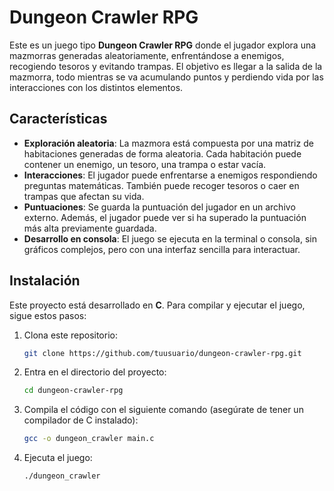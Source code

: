 
# Dungeon Crawler RPG

Este es un juego tipo **Dungeon Crawler RPG** donde el jugador explora una mazmorras generadas aleatoriamente, enfrentándose a enemigos, recogiendo tesoros y evitando trampas. El objetivo es llegar a la salida de la mazmorra, todo mientras se va acumulando puntos y perdiendo vida por las interacciones con los distintos elementos.

## Características

- **Exploración aleatoria**: La mazmora está compuesta por una matriz de habitaciones generadas de forma aleatoria. Cada habitación puede contener un enemigo, un tesoro, una trampa o estar vacía.
- **Interacciones**: El jugador puede enfrentarse a enemigos respondiendo preguntas matemáticas. También puede recoger tesoros o caer en trampas que afectan su vida.
- **Puntuaciones**: Se guarda la puntuación del jugador en un archivo externo. Además, el jugador puede ver si ha superado la puntuación más alta previamente guardada.
- **Desarrollo en consola**: El juego se ejecuta en la terminal o consola, sin gráficos complejos, pero con una interfaz sencilla para interactuar.

## Instalación

Este proyecto está desarrollado en **C**. Para compilar y ejecutar el juego, sigue estos pasos:

1. Clona este repositorio:
   
   ```bash
   git clone https://github.com/tuusuario/dungeon-crawler-rpg.git

2. Entra en el directorio del proyecto:

   ```bash
   cd dungeon-crawler-rpg


3. Compila el código con el siguiente comando (asegúrate de tener un compilador de C instalado):

   ```bash
   gcc -o dungeon_crawler main.c


4. Ejecuta el juego:

   ```bash
   ./dungeon_crawler
